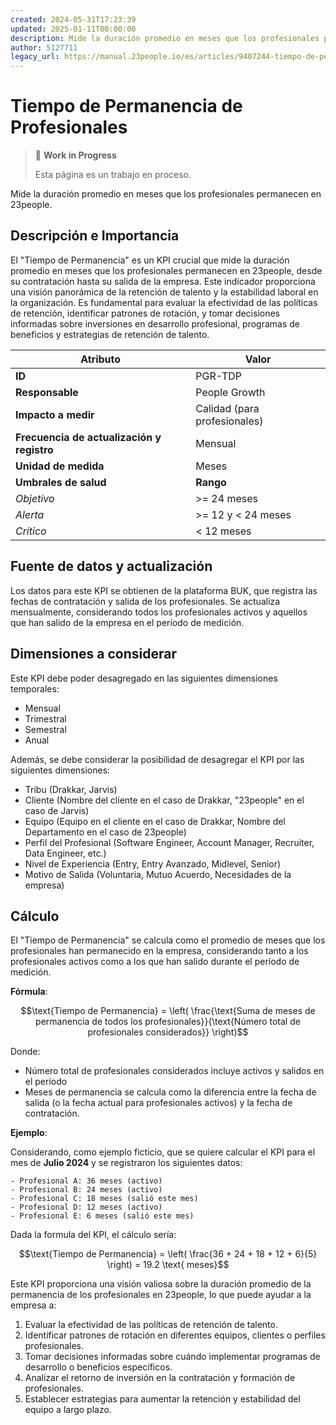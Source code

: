 ```yaml
---
created: 2024-05-31T17:23:39
updated: 2025-01-11T00:00:00
description: Mide la duración promedio en meses que los profesionales permanecen en 23people.
author: 5127711
legacy_url: https://manual.23people.io/es/articles/9407244-tiempo-de-permanencia-promedio-de-profesionales
---
```


# Tiempo de Permanencia de Profesionales

> 🚧 **Work in Progress**
>
> Esta página es un trabajo en proceso.

Mide la duración promedio en meses que los profesionales permanecen en 23people.

## Descripción e Importancia

El "Tiempo de Permanencia" es un KPI crucial que mide la duración promedio en meses que los profesionales permanecen en 23people, desde su contratación hasta su salida de la empresa. Este indicador proporciona una visión panorámica de la retención de talento y la estabilidad laboral en la organización. Es fundamental para evaluar la efectividad de las políticas de retención, identificar patrones de rotación, y tomar decisiones informadas sobre inversiones en desarrollo profesional, programas de beneficios y estrategias de retención de talento.

| **Atributo**                               | **Valor**                    |
| ------------------------------------------ | ---------------------------- |
| **ID**                                     | PGR-TDP                      |
| **Responsable**                            | People Growth                |
| **Impacto a medir**                        | Calidad (para profesionales) |
| **Frecuencia de actualización y registro** | Mensual                      |
| **Unidad de medida**                       | Meses                        |
| **Umbrales de salud**                      | **Rango**                    |
| *Objetivo*                                 | >= 24 meses                  |
| *Alerta*                                   | >= 12 y < 24 meses           |
| *Crítico*                                  | < 12 meses                   |

## Fuente de datos y actualización

Los datos para este KPI se obtienen de la plataforma BUK, que registra las fechas de contratación y salida de los profesionales. Se actualiza mensualmente, considerando todos los profesionales activos y aquellos que han salido de la empresa en el período de medición.

## Dimensiones a considerar

Este KPI debe poder desagregado en las siguientes dimensiones temporales:

- Mensual
- Trimestral
- Semestral
- Anual

Además, se debe considerar la posibilidad de desagregar el KPI por las siguientes dimensiones:

- Tribu (Drakkar, Jarvis)
- Cliente (Nombre del cliente en el caso de Drakkar, "23people" en el caso de Jarvis)
- Equipo (Equipo en el cliente en el caso de Drakkar, Nombre del Departamento en el caso de 23people)
- Perfil del Profesional (Software Engineer, Account Manager, Recruiter, Data Engineer, etc.)
- Nivel de Experiencia (Entry, Entry Avanzado, Midlevel, Senior)
- Motivo de Salida (Voluntaria, Mutuo Acuerdo, Necesidades de la empresa)

## Cálculo

El "Tiempo de Permanencia" se calcula como el promedio de meses que los profesionales han permanecido en la empresa, considerando tanto a los profesionales activos como a los que han salido durante el período de medición.

**Fórmula**:

$$\text{Tiempo de Permanencia} = \left( \frac{\text{Suma de meses de permanencia de todos los profesionales}}{\text{Número total de profesionales considerados}} \right)$$

Donde:

- Número total de profesionales considerados incluye activos y salidos en el período
- Meses de permanencia se calcula como la diferencia entre la fecha de salida (o la fecha actual para profesionales activos) y la fecha de contratación.

**Ejemplo**:

Considerando, como ejemplo ficticio, que se quiere calcular el KPI para el mes de **Julio 2024** y se registraron los siguientes datos:

```plaintext
- Profesional A: 36 meses (activo)
- Profesional B: 24 meses (activo)
- Profesional C: 18 meses (salió este mes)
- Profesional D: 12 meses (activo)
- Profesional E: 6 meses (salió este mes)
```

Dada la formula del KPI, el cálculo sería:

$$\text{Tiempo de Permanencia} = \left( \frac{36 + 24 + 18 + 12 + 6}{5} \right) = 19.2 \text{ meses}$$

Este KPI proporciona una visión valiosa sobre la duración promedio de la permanencia de los profesionales en 23people, lo que puede ayudar a la empresa a:

1. Evaluar la efectividad de las políticas de retención de talento.
2. Identificar patrones de rotación en diferentes equipos, clientes o perfiles profesionales.
3. Tomar decisiones informadas sobre cuándo implementar programas de desarrollo o beneficios específicos.
4. Analizar el retorno de inversión en la contratación y formación de profesionales.
5. Establecer estrategias para aumentar la retención y estabilidad del equipo a largo plazo.
